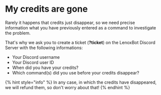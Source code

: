 # My credits are gone

Rarely it happens that credits just disappear, so we need precise information what you have previously entered as a command to investigate the problem.

That's why we ask you to create a ticket \(**?ticket**\) on the LenoxBot Discord Server with the following informations:

* Your Discord username 
* Your Discord user ID
* When did you have your credits? 
* Which command\(s\) did you use before your credits disappear?

{% hint style="info" %}
In any case, in which the credits have disappeared, we will refund them, so don't worry about that!
{% endhint %}

